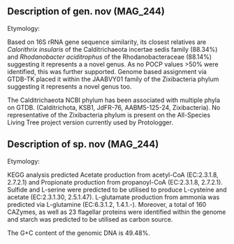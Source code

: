## Description of  gen. nov (MAG_244)

Etymology:

Based on 16S rRNA gene sequence similarity, its closest relatives are 
*Calorithrix insularis* of the Calditrichaeota incertae sedis family (88.34%)
and 
*Rhodanobacter aciditrophus* of the Rhodanobacteraceae (88.14%)
suggesting it represents a a novel genus. 
As no POCP values >50% were identified, this was further supported. 
Genome based assignment via GTDB-TK placed it 
within the JAABVY01 family of the Zixibacteria phylum suggesting it represents a novel genus too. 

The Calditrichaeota NCBI phylum has been associated with multiple phyla on GTDB. 
(Calditrichota, KSB1, JdFR-76, AABM5-125-24, Zixibacteria).
No representative of the Zixibacteria phylum is present on 
the All-Species Living Tree project version currently used by Protologger.

## Description of sp. nov (MAG_244)

Etymology: 


KEGG analysis predicted 
Acetate production from acetyl-CoA (EC:2.3.1.8, 2.7.2.1)
and Propionate production from propanoyl-CoA (EC:2.3.1.8, 2.7.2.1).
Sulfide and L-serine were predicted to be utilised to produce L-cysteine and acetate (EC:2.3.1.30, 2.5.1.47).
L-glutamate production from ammonia was predicted via L-glutamine (EC:6.3.1.2, 1.4.1.-).
Moreover, a total of 160 CAZymes,
as well as 23 flagellar proteins were identified within the genome 
and starch was predicted to be utilised as carbon source.

The G+C content of the genomic DNA is 49.48%.



